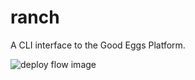 ranch
=====
A CLI interface to the Good Eggs Platform.

![deploy flow image](http://www.websequencediagrams.com/cgi-bin/cdraw?lz=dGl0bGUgUmFuY2ggRGVwbG95IEZsb3cKCkJvYi0-cmFuY2g6IAACBSBpbml0Cm5vdGUgcmlnaHQgb2YAEwY6IC4AIwUueWFtbAoALgUtPkJvYjogdjEANBN2ZXJzaW9uADQWKiB1cGRhdGUARwxcbiogZ2l0IHRhZyB2MgBTDjIAgRUTZACBQgUAgQEIRG9ja2VyOiBkAAMFIGJ1aWxkCgAPBgCBVwlidWlsdCBnb29kZWdncy9hcHA6AF8KADIPcHVzaAAwEHB1c2hlZAAwEQCCFxVnZW5lcmF0ZVxuKiAAgRYGZmlsAAkFAIEcBi1jb21wb3NlLnkAgkMKQ29udm94OiBjAAMFAIFZCAAQBgCDHAkAgXEGZWQgQUJDREVGAIJ8DQATCXYyCg&s=napkin)

